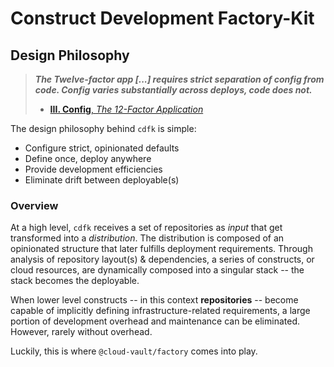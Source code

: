 # Construct Development Factory-Kit #

## Design Philosophy ##

> ***The Twelve-factor app [...] requires strict separation of config from code. Config varies substantially across deploys, code does not.***
> - [**III. Config**, *The 12-Factor Application*](https://12factor.net/config)

The design philosophy behind `cdfk` is simple:
    
- Configure strict, opinionated defaults
- Define once, deploy anywhere
- Provide development efficiencies
- Eliminate drift between deployable(s)

### Overview ###

At a high level, `cdfk` receives a set of repositories as *input* that get transformed into a *distribution*. The distribution is composed of an opinionated structure that later
fulfills deployment requirements. Through analysis of repository layout(s) & dependencies, a series of constructs, or cloud resources, are dynamically
composed into a singular stack -- the stack becomes the deployable.

When lower level constructs -- in this context **repositories** -- become capable of implicitly defining
infrastructure-related requirements, a large portion of development overhead and maintenance can be eliminated.
However, rarely without overhead. 

Luckily, this is where `@cloud-vault/factory` comes into play.